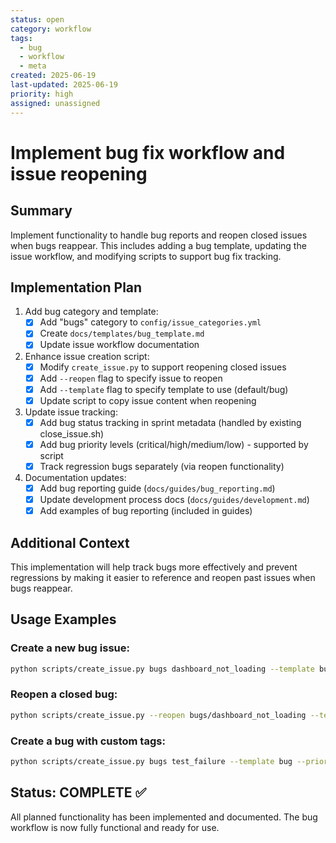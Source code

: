 ```yaml
---
status: open
category: workflow
tags:
  - bug
  - workflow
  - meta
created: 2025-06-19
last-updated: 2025-06-19
priority: high
assigned: unassigned
---
```


# Implement bug fix workflow and issue reopening

## Summary

Implement functionality to handle bug reports and reopen closed issues when bugs reappear. This includes adding a bug template, updating the issue workflow, and modifying scripts to support bug fix tracking.

## Implementation Plan

1. Add bug category and template:
   - [x] Add "bugs" category to `config/issue_categories.yml`
   - [x] Create `docs/templates/bug_template.md`
   - [x] Update issue workflow documentation

2. Enhance issue creation script:
   - [x] Modify `create_issue.py` to support reopening closed issues
   - [x] Add `--reopen` flag to specify issue to reopen
   - [x] Add `--template` flag to specify template to use (default/bug)
   - [x] Update script to copy issue content when reopening

3. Update issue tracking:
   - [x] Add bug status tracking in sprint metadata (handled by existing close_issue.sh)
   - [x] Add bug priority levels (critical/high/medium/low) - supported by script
   - [x] Track regression bugs separately (via reopen functionality)

4. Documentation updates:
   - [x] Add bug reporting guide (`docs/guides/bug_reporting.md`)
   - [x] Update development process docs (`docs/guides/development.md`)
   - [x] Add examples of bug reporting (included in guides)

## Additional Context

This implementation will help track bugs more effectively and prevent regressions by making it easier to reference and reopen past issues when bugs reappear.

## Usage Examples

### Create a new bug issue:
```bash
python scripts/create_issue.py bugs dashboard_not_loading --template bug --priority high
```

### Reopen a closed bug:
```bash
python scripts/create_issue.py --reopen bugs/dashboard_not_loading --template bug
```

### Create a bug with custom tags:
```bash
python scripts/create_issue.py bugs test_failure --template bug --priority medium --tags "test,regression"
```

## Status: COMPLETE ✅

All planned functionality has been implemented and documented. The bug workflow is now fully functional and ready for use.
